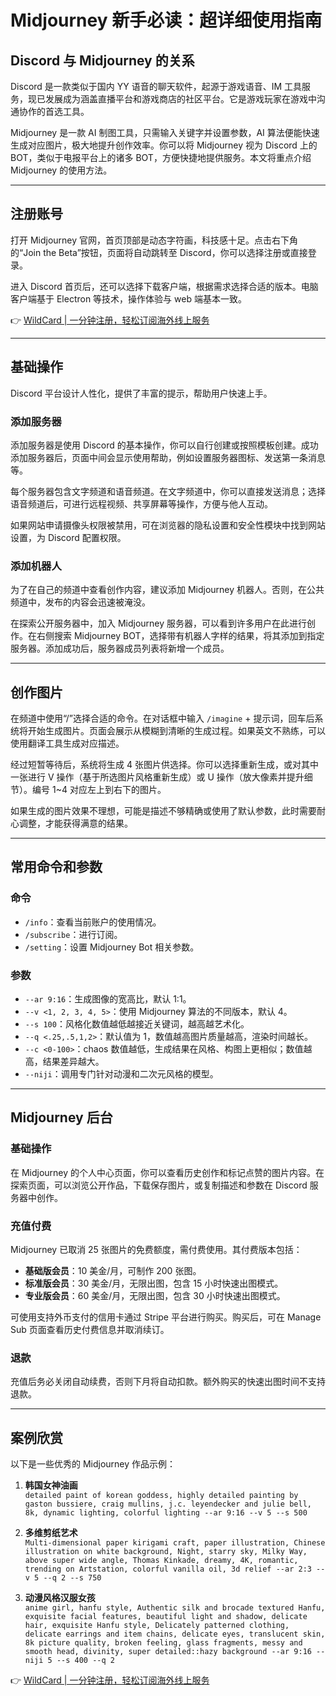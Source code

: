 # Midjourney 新手必读：超详细使用指南

## Discord 与 Midjourney 的关系

Discord 是一款类似于国内 YY 语音的聊天软件，起源于游戏语音、IM 工具服务，现已发展成为涵盖直播平台和游戏商店的社区平台。它是游戏玩家在游戏中沟通协作的首选工具。

Midjourney 是一款 AI 制图工具，只需输入关键字并设置参数，AI 算法便能快速生成对应图片，极大地提升创作效率。你可以将 Midjourney 视为 Discord 上的 BOT，类似于电报平台上的诸多 BOT，方便快捷地提供服务。本文将重点介绍 Midjourney 的使用方法。

---

## 注册账号

打开 Midjourney 官网，首页顶部是动态字符画，科技感十足。点击右下角的“Join the Beta”按钮，页面将自动跳转至 Discord，你可以选择注册或直接登录。

进入 Discord 首页后，还可以选择下载客户端，根据需求选择合适的版本。电脑客户端基于 Electron 等技术，操作体验与 web 端基本一致。

👉 [WildCard | 一分钟注册，轻松订阅海外线上服务](https://bbtdd.com/WildCard)

---

## 基础操作

Discord 平台设计人性化，提供了丰富的提示，帮助用户快速上手。

### 添加服务器

添加服务器是使用 Discord 的基本操作，你可以自行创建或按照模板创建。成功添加服务器后，页面中间会显示使用帮助，例如设置服务器图标、发送第一条消息等。

每个服务器包含文字频道和语音频道。在文字频道中，你可以直接发送消息；选择语音频道后，可进行远程视频、共享屏幕等操作，方便与他人互动。

如果网站申请摄像头权限被禁用，可在浏览器的隐私设置和安全性模块中找到网站设置，为 Discord 配置权限。

### 添加机器人

为了在自己的频道中查看创作内容，建议添加 Midjourney 机器人。否则，在公共频道中，发布的内容会迅速被淹没。

在探索公开服务器中，加入 Midjourney 服务器，可以看到许多用户在此进行创作。在右侧搜索 Midjourney BOT，选择带有机器人字样的结果，将其添加到指定服务器。添加成功后，服务器成员列表将新增一个成员。

---

## 创作图片

在频道中使用“/”选择合适的命令。在对话框中输入 `/imagine` + 提示词，回车后系统将开始生成图片。页面会展示从模糊到清晰的生成过程。如果英文不熟练，可以使用翻译工具生成对应描述。

经过短暂等待后，系统将生成 4 张图片供选择。你可以选择重新生成，或对其中一张进行 V 操作（基于所选图片风格重新生成）或 U 操作（放大像素并提升细节）。编号 1~4 对应左上到右下的图片。

如果生成的图片效果不理想，可能是描述不够精确或使用了默认参数，此时需要耐心调整，才能获得满意的结果。

---

## 常用命令和参数

### 命令

- `/info`：查看当前账户的使用情况。  
- `/subscribe`：进行订阅。  
- `/setting`：设置 Midjourney Bot 相关参数。

### 参数

- `--ar 9:16`：生成图像的宽高比，默认 1:1。  
- `--v <1, 2, 3, 4, 5>`：使用 Midjourney 算法的不同版本，默认 4。  
- `--s 100`：风格化数值越低越接近关键词，越高越艺术化。  
- `--q <.25,.5,1,2>`：默认值为 1，数值越高图片质量越高，渲染时间越长。  
- `--c <0-100>`：chaos 数值越低，生成结果在风格、构图上更相似；数值越高，结果差异越大。  
- `--niji`：调用专门针对动漫和二次元风格的模型。

---

## Midjourney 后台

### 基础操作

在 Midjourney 的个人中心页面，你可以查看历史创作和标记点赞的图片内容。在探索页面，可以浏览公开作品，下载保存图片，或复制描述和参数在 Discord 服务器中创作。

### 充值付费

Midjourney 已取消 25 张图片的免费额度，需付费使用。其付费版本包括：

- **基础版会员**：10 美金/月，可制作 200 张图。  
- **标准版会员**：30 美金/月，无限出图，包含 15 小时快速出图模式。  
- **专业版会员**：60 美金/月，无限出图，包含 30 小时快速出图模式。

可使用支持外币支付的信用卡通过 Stripe 平台进行购买。购买后，可在 Manage Sub 页面查看历史付费信息并取消续订。

### 退款

充值后务必关闭自动续费，否则下月将自动扣款。额外购买的快速出图时间不支持退款。

---

## 案例欣赏

以下是一些优秀的 Midjourney 作品示例：

1. **韩国女神油画**  
   `detailed paint of korean goddess, highly detailed painting by gaston bussiere, craig mullins, j.c. leyendecker and julie bell, 8k, dynamic lighting, colorful lighting --ar 9:16 --v 5 --s 500`

2. **多维剪纸艺术**  
   `Multi-dimensional paper kirigami craft, paper illustration, Chinese illustration on white background, Night, starry sky, Milky Way, above super wide angle, Thomas Kinkade, dreamy, 4K, romantic, trending on Artstation, colorful vanilla oil, 3d relief --ar 2:3 --v 5 --q 2 --s 750`

3. **动漫风格汉服女孩**  
   `anime girl, hanfu style, Authentic silk and brocade textured Hanfu, exquisite facial features, beautiful light and shadow, delicate hair, exquisite Hanfu style, Delicately patterned clothing, delicate earrings and item chains, delicate eyes, translucent skin, 8k picture quality, broken feeling, glass fragments, messy and smooth head, divinity, super detailed::hazy background --ar 9:16 --niji 5 --s 400 --q 2`

👉 [WildCard | 一分钟注册，轻松订阅海外线上服务](https://bbtdd.com/WildCard)